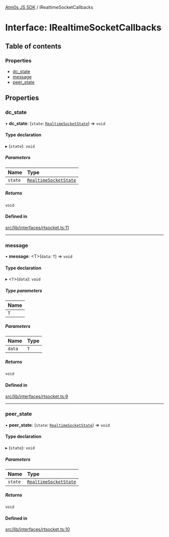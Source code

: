 [Atm0s JS SDK](../README.md) / IRealtimeSocketCallbacks

# Interface: IRealtimeSocketCallbacks

## Table of contents

### Properties

- [dc\_state](IRealtimeSocketCallbacks.md#dc_state)
- [message](IRealtimeSocketCallbacks.md#message)
- [peer\_state](IRealtimeSocketCallbacks.md#peer_state)

## Properties

### dc\_state

• **dc\_state**: (`state`: [`RealtimeSocketState`](../enums/RealtimeSocketState.md)) => `void`

#### Type declaration

▸ (`state`): `void`

##### Parameters

| Name | Type |
| :------ | :------ |
| `state` | [`RealtimeSocketState`](../enums/RealtimeSocketState.md) |

##### Returns

`void`

#### Defined in

[src/lib/interfaces/rtsocket.ts:11](https://github.com/8xFF/media-sdk-js/blob/42072f0/src/lib/interfaces/rtsocket.ts#L11)

___

### message

• **message**: <T\>(`data`: `T`) => `void`

#### Type declaration

▸ <`T`\>(`data`): `void`

##### Type parameters

| Name |
| :------ |
| `T` |

##### Parameters

| Name | Type |
| :------ | :------ |
| `data` | `T` |

##### Returns

`void`

#### Defined in

[src/lib/interfaces/rtsocket.ts:9](https://github.com/8xFF/media-sdk-js/blob/42072f0/src/lib/interfaces/rtsocket.ts#L9)

___

### peer\_state

• **peer\_state**: (`state`: [`RealtimeSocketState`](../enums/RealtimeSocketState.md)) => `void`

#### Type declaration

▸ (`state`): `void`

##### Parameters

| Name | Type |
| :------ | :------ |
| `state` | [`RealtimeSocketState`](../enums/RealtimeSocketState.md) |

##### Returns

`void`

#### Defined in

[src/lib/interfaces/rtsocket.ts:10](https://github.com/8xFF/media-sdk-js/blob/42072f0/src/lib/interfaces/rtsocket.ts#L10)
